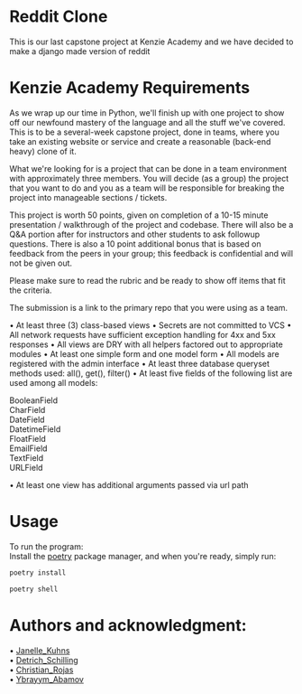 # Reddit Clone
This is our last capstone project at Kenzie Academy and we have decided to make a django made version of reddit

# Kenzie Academy Requirements
As we wrap up our time in Python, we'll finish up with one project to show off our newfound mastery of the language and all the stuff we've covered. This is to be a several-week capstone project, done in teams, where you take an existing website or service and create a reasonable (back-end heavy) clone of it.

What we're looking for is a project that can be done in a team environment with approximately three members. You will decide (as a group) the project that you want to do and you as a team will be responsible for breaking the project into manageable sections / tickets.

This project is worth 50 points, given on completion of a 10-15 minute presentation / walkthrough of the project and codebase. There will also be a Q&A portion after for instructors and other students to ask followup questions. There is also a 10 point additional bonus that is based on feedback from the peers in your group; this feedback is confidential and will not be given out.

Please make sure to read the rubric and be ready to show off items that fit the criteria.

The submission is a link to the primary repo that you were using as a team.

• At least three (3) class-based views
• Secrets are not committed to VCS
• All network requests have sufficient exception handling for 4xx and 5xx responses
• All views are DRY with all helpers factored out to appropriate modules
• At least one simple form and one model form
• All models are registered with the admin interface
• At least three database queryset methods used: all(), get(), filter()
• At least five fields of the following list are used among all models: <br/>
    <p>
    BooleanField <br/>
    CharField <br/>
    DateField <br/>
    DatetimeField <br/>
    FloatField <br/>
    EmailField <br/>
    TextField <br/>
    URLField</p>
• At least one view has additional arguments passed via url path


# Usage
To run the program: <br/>
    Install the [poetry](https://python-poetry.org/docs/) package manager,
    and when you're ready, simply run:

```zsh
poetry install
```
```zsh
poetry shell
```

# Authors and acknowledgment:
• [Janelle_Kuhns](https://github.com/JanelleRK) <br/>
• [Detrich_Schilling](https://github.com/Detrich) <br/>
• [Christian_Rojas](https://github.com/cjrojas72) <br/>
• [Ybrayym_Abamov](https://github.com/Ybrayym-Abamov)